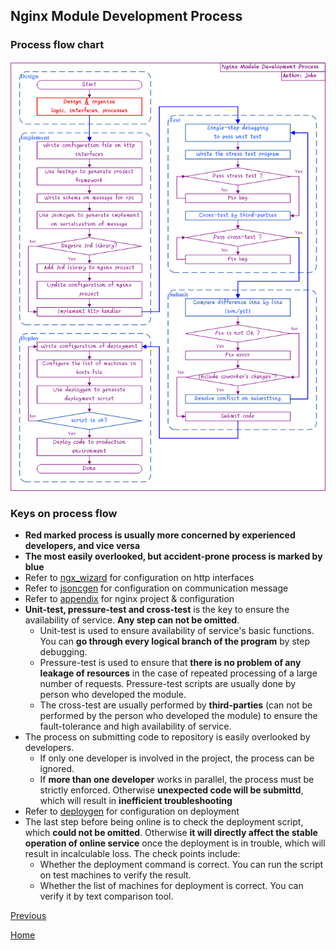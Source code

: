 Nginx Module Development Process
--

### Process flow chart ###
![architect](development.png)

### Keys on process flow ###

- **Red marked process is usually more concerned by experienced developers, and vice versa**  
- **The most easily overlooked, but accident-prone process is marked by blue**  
- Refer to [ngx_wizard](../advanced/ngx_wizard.md) for configuration on http interfaces  
- Refer to [jsoncgen](../advanced/jsoncgen.md) for configuration on communication message  
- Refer to [appendix](../appendix/project.md) for nginx project & configuration  
- **Unit-test, pressure-test and cross-test** is the key to ensure the availability of service. **Any step can not be omitted**.  
    - Unit-test is used to ensure availability of service's basic functions. You can **go through every logical branch of the program** by step debugging.  
    - Pressure-test is used to ensure that **there is no problem of any leakage of resources** in the case of repeated processing of a large number of requests. Pressure-test scripts are usually done by person who developed the module.  
    - The cross-test are usually performed by **third-parties** (can not be performed by the person who developed the module) to ensure the fault-tolerance and high availability of service.  
- The process on submitting code to repository is easily overlooked by developers.  
	- If only one developer is involved in the project, the process can be ignored.  
	- If **more than one developer** works in parallel, the process must be strictly enforced. Otherwise **unexpected code will be submittd**, which will result in **inefficient troubleshooting**   
- Refer to [deploygen](../advanced/deploygen.md) for configuration on deployment  
- The last step before being online is to check the deployment script, which **could not be omitted**. Otherwise **it will directly affect the stable operation of online service** once the deployment is in trouble, which will result in incalculable loss. The check points include:  
	- Whether the deployment command is correct. You can run the script on test machines to verify the result.  
	- Whether the list of machines for deployment is correct. You can verify it by text comparison tool.  

[Previous](index.md)

[Home](../index.md)
